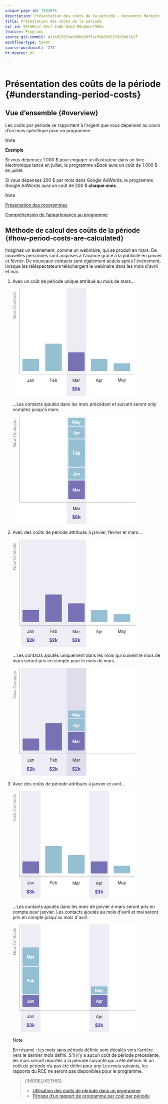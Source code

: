 ```yaml
---
unique-page-id: 7504676
description: Présentation des coûts de la période - Documents Marketo - Documentation du produit
title: Présentation des coûts de la période
exl-id: 99f50eaf-28cf-4a8b-8ebd-89a4beef986a
feature: Programs
source-git-commit: 431bd258f9a68bbb9df7acf043085578d3d91b1f
workflow-type: tm+mt
source-wordcount: '273'
ht-degree: 0%

---
```


# Présentation des coûts de la période {#understanding-period-costs}

## Vue d’ensemble {#overview}

Les coûts par période se rapportent à l’argent que vous dépensez au cours d’un mois spécifique pour un programme.

>[!NOTE]
>
>**Exemple**
>
>Si vous dépensez 1 000 $ pour engager un illustrateur dans un livre électronique lancé en juillet, le programme eBook aura un coût de 1 000 $ en juillet.
>
>Si vous dépensez 200 $ par mois dans Google AdWords, le programme Google AdWords aura un coût de 200 $ **chaque mois**.

>[!NOTE]
>
>[Présentation des programmes](/help/marketo/product-docs/core-marketo-concepts/programs/creating-programs/understanding-programs.md)
>
>[Compréhension de l’appartenance au programme](/help/marketo/product-docs/core-marketo-concepts/programs/creating-programs/understanding-program-membership.md)

## Méthode de calcul des coûts de la période {#how-period-costs-are-calculated}

Imaginez un événement, comme un webinaire, qui se produit en mars. De nouvelles personnes sont acquises à l&#39;avance grâce à la publicité en janvier et février. De nouveaux contacts sont également acquis après l&#39;événement, lorsque les téléspectateurs téléchargent le webinaire dans les mois d&#39;avril et mai.

1. Avec un coût de période unique attribué au mois de mars...

   ![](assets/graph1.png)

   ...Les contacts ajoutés dans les mois précédant et suivant seront *only* comptez jusqu&#39;à mars.

   ![](assets/graph2.png)

1. Avec des coûts de période attribués à janvier, février et mars...

   ![](assets/graph3.png)

   ...Les contacts ajoutés uniquement dans les mois qui suivent le mois de mars seront pris en compte pour le mois de mars.

   ![](assets/graph4.png)

1. Avec des coûts de période attribués à janvier et avril...

   ![](assets/graph5.png)

   ...Les contacts ajoutés dans les mois de janvier à mars seront pris en compte pour janvier. Les contacts ajoutés au mois d&#39;avril et mai seront pris en compte jusqu&#39;au mois d&#39;avril.

   ![](assets/graph6.png)

   >[!NOTE]
   >
   >En résumé : les mois sans période définie sont décalés vers l’arrière vers le dernier mois défini. S’il n’y a aucun coût de période précédente, les mois seront reportés à la période suivante qui a été définie. Si un coût de période n’a pas été défini pour _any_ Les mois suivants, les rapports du RCE ne seront pas disponibles pour le programme.

   >[!MORELIKETHIS]
   >
   >* [Utilisation des coûts de période dans un programme](/help/marketo/product-docs/core-marketo-concepts/programs/working-with-programs/using-period-costs-in-a-program.md)
   >* [Filtrage d’un rapport de programme par coût par période](/help/marketo/product-docs/core-marketo-concepts/programs/program-performance-report/filter-a-program-report-by-period-cost.md)
